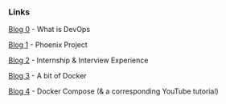 ### Links  

[Blog 0](https://github.com/lucassha/DevOps-Student-Roadmap/blob/master/Blogs/Blog0.md) - What is DevOps

[Blog 1](https://github.com/lucassha/DevOps-Student-Roadmap/blob/master/Blogs/Blog1.md) - Phoenix Project

[Blog 2](https://github.com/lucassha/DevOps-Student-Roadmap/blob/master/Blogs/Blog2.md) - Internship & Interview Experience

[Blog 3](https://github.com/lucassha/DevOps-Student-Roadmap/blob/master/Blogs/Blog3.md) - A bit of Docker

[Blog 4](https://github.com/lucassha/DevOps-Student-Roadmap/blob/master/Blogs/Blog4.md) - Docker Compose (& a corresponding YouTube tutorial)
